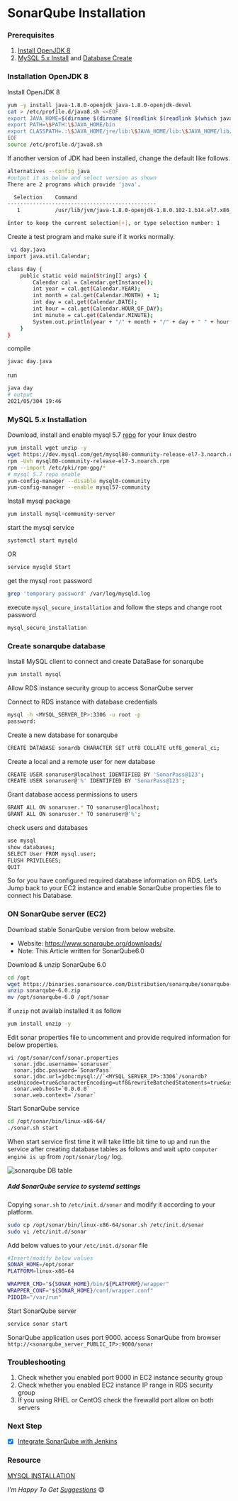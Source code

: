 # SonarQube Installation

### Prerequisites
1. [Install OpenJDK 8](#openjdk8_install)
1. [MySQL 5.x Install](#mysql) and [Database Create](#database)

<a name="openjdk8_install"></a>
### Installation OpenJDK 8

Install OpenJDK 8
~~~sh
yum -y install java-1.8.0-openjdk java-1.8.0-openjdk-devel
cat > /etc/profile.d/java8.sh <<EOF
export JAVA_HOME=$(dirname $(dirname $(readlink $(readlink $(which javac)))))
export PATH=\$PATH:\$JAVA_HOME/bin
export CLASSPATH=.:\$JAVA_HOME/jre/lib:\$JAVA_HOME/lib:\$JAVA_HOME/lib/tools.jar
EOF
source /etc/profile.d/java8.sh
~~~
If another version of JDK had been installed, change the default like follows.
~~~sh
alternatives --config java
#output it as below and select version as shown
There are 2 programs which provide 'java'.

  Selection    Command
-----------------------------------------------
   1           /usr/lib/jvm/java-1.8.0-openjdk-1.8.0.102-1.b14.el7.x86_64/jre/bin/java

Enter to keep the current selection[+], or type selection number: 1
~~~
Create a test program and make sure if it works normally.
~~~sh
 vi day.java
import java.util.Calendar;

class day {
    public static void main(String[] args) {
        Calendar cal = Calendar.getInstance();
        int year = cal.get(Calendar.YEAR);
        int month = cal.get(Calendar.MONTH) + 1;
        int day = cal.get(Calendar.DATE);
        int hour = cal.get(Calendar.HOUR_OF_DAY);
        int minute = cal.get(Calendar.MINUTE);
        System.out.println(year + "/" + month + "/" + day + " " + hour + ":" + minute);
    }
}
~~~
compile
~~~sh
javac day.java
~~~
run
~~~sh
java day
# output
2021/05/304 19:46
~~~

<a name="mysql"></a>
### MySQL 5.x Installation
Download, install and enable mysql 5.7 [repo](https://dev.mysql.com/downloads/repo/yum/) for your linux destro
~~~sh
yum install wget unzip -y
wget https://dev.mysql.com/get/mysql80-community-release-el7-3.noarch.rpm
rpm -Uvh mysql80-community-release-el7-3.noarch.rpm
rpm --import /etc/pki/rpm-gpg/*
# mysql 5.7 repo enable
yum-config-manager --disable mysql0-community
yum-config-manager --enable mysql57-community
~~~
Install mysql package
~~~sh
yum install mysql-community-server
~~~
start the mysql service
~~~sh
systemctl start mysqld
~~~
OR
~~~sh
service mysqld Start
~~~
get the mysql `root` password
~~~sh
grep 'temporary password' /var/log/mysqld.log
~~~
execute `mysql_secure_installation` and follow the steps and change root password
~~~sh
mysql_secure_installation
~~~

<a name="database"></a>
### Create sonarqube database

Install MySQL client to connect and create DataBase for sonarqube
~~~sh
yum install mysql
~~~
Allow RDS instance security group to access SonarQube server

Connect to RDS instance with database credentials
~~~sh
mysql -h <MYSQL_SERVER_IP>:3306 -u root -p
password:
~~~
Create a new database for sonarqube
~~~sh
CREATE DATABASE sonardb CHARACTER SET utf8 COLLATE utf8_general_ci;
~~~
Create a local and a remote user for new database
~~~sh
CREATE USER sonaruser@localhost IDENTIFIED BY 'SonarPass@123';
CREATE USER sonaruser@'%' IDENTIFIED BY 'SonarPass@123';
~~~
Grant database access permissions to users
~~~sh
GRANT ALL ON sonaruser.* TO sonaruser@localhost;
GRANT ALL ON sonaruser.* TO sonaruser@'%';
~~~
check users and databases
~~~sh
use mysql
show databases;
SELECT User FROM mysql.user;
FLUSH PRIVILEGES;
QUIT
~~~

So for you have configured required database information on RDS. Let’s Jump back to your EC2 instance and enable SonarQube properties file to connect his Database.

### ON SonarQube server (EC2)
Download stable SonarQube version from below website.
- Website: https://www.sonarqube.org/downloads/
- Note: This Article written for SonarQube6.0  

Download & unzip SonarQube 6.0
~~~sh
cd /opt
wget https://binaries.sonarsource.com/Distribution/sonarqube/sonarqube-6.0.zip
unzip sonarqube-6.0.zip
mv /opt/sonarqube-6.0 /opt/sonar
~~~
if `unzip` not availab installed it as follow
~~~sh
yum install unzip -y
~~~
Edit sonar properties file to uncomment and provide required information for below properties.
~~~SH
vi /opt/sonar/conf/sonar.properties
  sonar.jdbc.username=`sonaruser`
  sonar.jdbc.password=`SonarPass`
  sonar.jdbc.url=jdbc:mysql://`<MYSQL_SERVER_IP>:3306`/sonardb?useUnicode=true&characterEncoding=utf8&rewriteBatchedStatements=true&useConfigs=maxPerformance&useSSL=false
  sonar.web.host=`0.0.0.0`
  sonar.web.context=`/sonar`
~~~
Start SonarQube service
~~~sh
cd /opt/sonar/bin/linux-x86-64/
./sonar.sh start
~~~
When start service first time it will take little bit time to up and run the service after creating database tables as follows and wait upto `computer engine is up` from `/opt/sonar/log/` log.

![sonarqube DB table](./img/sonarqube_first_start.png)

##### Add SonarQube service to systemd settings

Copying `sonar.sh` to `/etc/init.d/sonar` and modify it according to your platform.
~~~sh
sudo cp /opt/sonar/bin/linux-x86-64/sonar.sh /etc/init.d/sonar
sudo vi /etc/init.d/sonar
~~~
Add below values to your `/etc/init.d/sonar` file
~~~sh
#Insert/modify below values
SONAR_HOME=/opt/sonar
PLATFORM=linux-x86-64

WRAPPER_CMD="${SONAR_HOME}/bin/${PLATFORM}/wrapper"
WRAPPER_CONF="${SONAR_HOME}/conf/wrapper.conf"
PIDDIR="/var/run"
~~~
Start SonarQube server
~~~sh
service sonar start
~~~
SonarQube application uses port 9000. access SonarQube from browser
`http://<sonarqube_server_PUBLIC_IP>:9000/sonar`

###  Troubleshooting

1. Check whether you enabled port 9000 in EC2 instance security group
2. Check whether you enabled EC2 instance IP range in RDS security group
3. If you using RHEL or CentOS check the firewalld port allow on both servers

### Next Step
- [x] [Integrate SonarQube with Jenkins](./integrate_sonarqube_on_jenkins.md)

### Resource
[MYSQL INSTALLATION](https://dev.mysql.com/doc/mysql-installation-excerpt/5.7/en/)

_I'm Happy To Get [Suggestions](https://forms.gle/TbfdXQ5H3a3oSTjo6)_ :smile:
